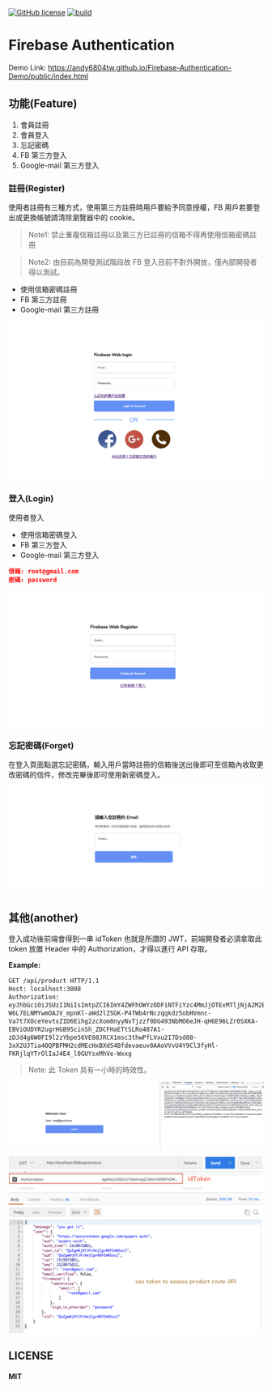 [![GitHub license][license-image]][license-url]
[![build][build-image]][build-url]

# Firebase Authentication

Demo Link: https://andy6804tw.github.io/Firebase-Authentication-Demo/public/index.html

## 功能(Feature)

1. 會員註冊
2. 會員登入
3. 忘記密碼
4. FB 第三方登入
5. Google-mail 第三方登入

### 註冊(Register)
使用者註冊有三種方式，使用第三方註冊時用戶要給予同意授權，FB 用戶若要登出或更換帳號請清除瀏覽器中的 cookie。

> Note1: 禁止重複信箱註冊以及第三方已註冊的信箱不得再使用信箱密碼註冊

> Note2: 由目前為開發測試階段故 FB 登入目前不對外開放，僅內部開發者得以測試。 

- 使用信箱密碼註冊
- FB 第三方註冊
- Google-mail 第三方註冊

![img](./screenshot/img01.png)

### 登入(Login)
使用者登入

- 使用信箱密碼登入
- FB 第三方登入
- Google-mail 第三方登入

```json
信箱: root@gmail.com
密碼: password
```

![img](./screenshot/img02.png)

### 忘記密碼(Forget)
在登入頁面點選忘記密碼，輸入用戶當時註冊的信箱後送出後即可至信箱內收取更改密碼的信件，修改完畢後即可使用新密碼登入。

![img](./screenshot/img03.png)


## 其他(another)
登入成功後前端會得到一串 idToken 也就是所謂的 JWT，前端開發者必須拿取此 token 放置 Header 中的 Authorization，才得以進行 API 存取。

**Example:**

```
GET /api/product HTTP/1.1
Host: localhost:3008
Authorization: eyJhbGciOiJSUzI1NiIsImtpZCI6ImY4ZWFhOWYzODFiNTFiYzc4MmJjOTExMTljNjA2M2E1MGVlMzk4MmYifQ.eyJpc3MiOiJodHRwczovL3NlY3VyZXRva2VuLmdvb2dsZS5jb20vcXVhcG5pLWF1dGgiLCJhdWQiOiJxdWFwbmktYXV0aCIsImF1dGhfdGltZSI6MTUxOTk3MjA1MSwidXNlcl9pZCI6IlFvWmd3TmpYWUpQY1Z3akNndjRCUDJtTlNvYzIiLCJzdWIiOiJRb1pnd05qWFlKUGNWd2pDZ3Y0QlAybU5Tb2MyIiwiaWF0IjoxNTE5OTcyMDUxLCJleHAiOjE1MTk5NzU2NTEsImVtYWlsIjoicm9vdEBnbWFpbC5jb20iLCJlbWFpbF92ZXJpZmllZCI6ZmFsc2UsImZpcmViYXNlIjp7ImlkZW50aXRpZXMiOnsiZW1haWwiOlsicm9vdEBnbWFpbC5jb20iXX0sInNpZ25faW5fcHJvdmlkZXIiOiJwYXNzd29yZCJ9fQ.V4dxjZU_lf7yyYYQNJO4mhFykZzR0-W6L7ELNMYwmOAJV_mpnKl-aWd2lZSGK-P4fWb4rNczqqkdz5obHVmnc-Va7t7XOceYevtxZID6Eihg2zcXom8nyyNvTjzzf9DG493NbMO6eJH-qH6E96LZr0SXKA-EBViOUDYR2ugrHGB95cinSh_ZDCFHaETtSLRo487A1-zDJd4g6W0FI9l2zYbpe56VE88JRCX1msc3thwPfLVxu2I7Dsd88-3xX2UJTia4OQPBFMH2cdMEcHxBXdS4Bfdevaeuv0AAoVVvU4Y9Cl3fyHl-FKRjlqYTrOlIaJ4E4_l0GUYsxMhVe-Wxxg
```

> Note: 此 Token 具有一小時的時效性。

![img](./screenshot/img04.png)

![img](./screenshot/img05.png)

## LICENSE
#### MIT

[license-image]: https://img.shields.io/npm/l/express.svg?registry_uri=https%3A%2F%2Fregistry.npmjs.com
[license-url]: https://github.com/andy6804tw/imgur-module/blob/master/LICENSE
[build-image]:https://img.shields.io/badge/build-demo-brightgreen.svg
[build-url]:https://andy6804tw.github.io/Firebase-Authentication-Demo/public/index.html
